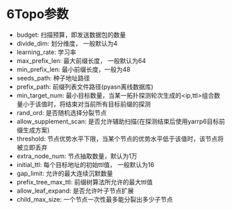 # 6Topo参数

- budget: 扫描预算，即发送数据包的数量
- divide_dim: 划分维度， 一般默认为4
- learning_rate: 学习率
- max_prefix_len: 最大前缀长度， 一般默认为64
- min_prefix_len: 最小前缀长度，一般为48
- seeds_path: 种子地址路径
- prefix_path: 前缀列表文件路径(pyasn离线数据库)
- min_target_num: 最小目标数量，当某一拓扑探测轮次生成的<ip,ttl>组合数量小于该值时，将结束对当前所有目标前缀的探测
- rand_ord: 是否随机选择分裂节点
- allow_supplement_scan: 是否允许辅助扫描(在探测结束后使用yarrp6目标前缀生成方案)
- threshold: 节点优势水平下限，当某个节点的优势水平低于该值时，该节点将被立即丢弃
- extra_node_num: 节点抽取数量，默认为1万
- initial_ttl: 每个目标地址的初始ttl值， 一般默认为16
- gap_limit: 允许的最大连续沉默数量
- prefix_tree_max_ttl: 前缀树算法所允许的最大ttl值
- allow_leaf_expand: 是否允许叶子节点扩展
- child_max_size: 一个节点一次性最多能分裂出多少子节点